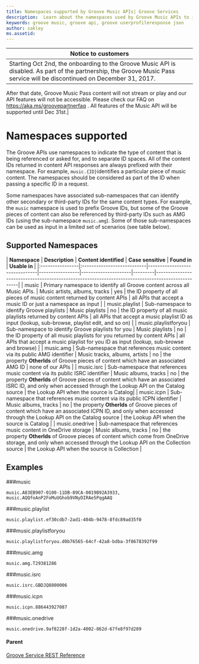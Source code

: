 ```yaml
---
title: Namespaces supported by Groove Music APIs| Groove Services
description:  Learn about the namespaces used by Groove Music APIs to indicate type of content delivered.
keywords: groove music, groove api, groove userprofileresponse json
author: sakley
ms.assetid: 
---
```


| Notice to customers|
|----- |
|Starting Oct 2nd, the onboarding to the Groove Music API is disabled. As part of the partnership, the Groove Music Pass service will be discontinued on December 31, 2017.
After that date, Groove Music Pass content will not stream or play and our API features will not be accessible.
Please check our FAQ on <https://aka.ms/groovepartnerfaq> . All features of the Music API will be supported until Dec 31st.|


# Namespaces supported
The Groove APIs use namespaces to indicate the type of content that is being referenced or asked for, and to separate ID spaces. All of the content IDs returned in content API responses are always prefixed with their namespace. For example, ``` music.{ID} ```identifies a particular piece of music content. The namespaces should be considered as part of the ID when passing a specific ID in a request.

Some namespaces have associated sub-namespaces that can identify other secondary or third-party IDs for the same content types. For example, the ```music``` namespace is used to prefix Groove IDs, but some of the Groove pieces of content can also be referenced by third-party IDs such as AMG IDs (using the sub-namespace ```music.amg```). Some of those sub-namespaces can be used as input in a limited set of scenarios (see table below).

## Supported Namespaces
| **Namespace**  | **Description**     | **Content identified**    | **Case sensitive** | **Found in**   | **Usable in** |
|:----------------|:---------------------------|-------------------------------|-----------------|---------------------|---------|--------------------------------------------------------------------------------------------------|
| music          | Primary namespace to identify all Groove content across all Music APIs.    | Music artists, albums, tracks  | yes                 | the ID property of all pieces of music content returned by content APIs  | all APIs that accept a music ID or just a namespace as input                                     |
| music.playlist | Sub-namespace to identify Groove playlists                                 | Music playlists                     | no                  | the ID property of all music playlists returned by content APIs                                                                                             | all APIs that accept a music playlist ID as input (lookup, sub-browse, playlist edit, and so on) |
| music.playlistforyou | Sub-namespace to identify Groove playlists for you                   | Music playlists                     | no                  | the ID property of all music playlists for you returned by content APIs                                                                                     | all APIs that accept a music playlist for you ID as input (lookup, sub-browse and browse)        |
| music.amg      | Sub-namespace that references music content via its public AMG identifier  | Music tracks, albums, artists  | no                  | the property **OtherIds** of Groove pieces of content which have an associated AMG ID    | none of our APIs |
| music.isrc     | Sub-namespace that references music content via its public ISRC identifier | Music albums, tracks                                                   | no                  | the property **OtherIds** of Groove pieces of content which have an associated ISRC ID, and only when accessed through the Lookup API on the Catalog source | the Lookup API when the source is Catalog|
| music.icpn     | Sub-namespace that references music content via its public ICPN identifier | Music albums, tracks                                                                 | no                  | the property **OtherIds** of Groove pieces of content which have an associated ICPN ID, and only when accessed through the Lookup API on the Catalog source | the Lookup API when the source is Catalog                                                        |
| music.onedrive | Sub-namespace that references music content in OneDrive storage            | Music albums, tracks                                     | no                  | the property **OtherIds** of Groove pieces of content which come from OneDrive storage, and only when accessed through the Lookup API on the Collection source | the Lookup API when the source is Collection                                                        |
  
## Examples

###music
```
music.A83EB907-0100-11DB-89CA-0019B92A3933,        music.AQQfoAnP2FoMuUGhob9VNyDIRAe5PqgAAQ
```

###music.playlist
```
music.playlist.ef30cdb7-2ad1-404b-9478-8fdc89ad35f0 
```

###music.playlistforyou
```
music.playlistforyou.d0b76565-64cf-42a8-bdba-3f8678392f99 
```

###music.amg

```
music.amg.T29381286 
``` 

###music.isrc
```
music.isrc.GBDJQ8800006  
``` 

###music.icpn
```
music.icpn.886443927087  
```

###music.onedrive
```
music.onedrive.9af8228f-1d2a-4002-862d-67fe8f97d289  
```

#### Parent
[Groove Service REST Reference](overview.md)
